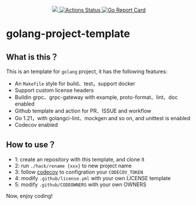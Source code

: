 <!-- <p align="center"><img src="" alt="" height="100px"></p> -->

<div align="center">
  <a href="https://codecov.io/gh/lsytj0413/golang-project-template" > 
    <img src="https://codecov.io/gh/lsytj0413/golang-project-template/branch/master/graph/badge.svg?token=XM1YHY2D3R"/> 
  </a>
  <a href="https://github.com/lsytj0413/golang-project-template/actions">
    <img src="https://github.com/lsytj0413/golang-project-template/workflows/Unit%20tests/badge.svg" alt="Actions Status">
  </a>
  <a href="https://goreportcard.com/report/github.com/lsytj0413/golang-project-template">
    <img src="https://goreportcard.com/badge/github.com/lsytj0413/golang-project-template?style=flat-square" alt="Go Report Card">
  </a>
</div>

# golang-project-template

## What is this？

This is an template for `golang` project, it has the following features:

+ An `Makefile` style for build、test，support docker
+ Support custom license headers
+ Buildin grpc、grpc-gateway with example, proto-format、lint、doc enabled
+ Github template and action for PR、ISSUE and workflow
+ Go 1.21，with golangci-lint、mockgen and so on, and unittest is enabled
+ Codecov enabled

## How to use？

+ 1: create an repository with this template, and clone it
+ 2: run `./hack/rename {xxx}` to new project name
+ 3: follow [codecov](https://about.codecov.io/) to configration your `CODECOV_TOKEN`
+ 4: modify `.github/license.yml` with your own LICENSE template
+ 5: modify `.github/CODEOWNERS` with your own OWNERS

Now, enjoy coding!